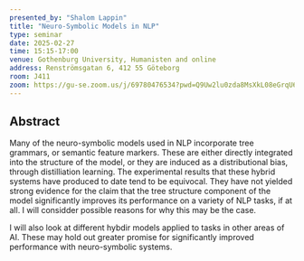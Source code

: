 ```yaml
---
presented_by: "Shalom Lappin"
title: "Neuro-Symbolic Models in NLP"
type: seminar
date: 2025-02-27
time: 15:15-17:00
venue: Gothenburg University, Humanisten and online
address: Renströmsgatan 6, 412 55 Göteborg
room: J411
zoom: https://gu-se.zoom.us/j/69780476534?pwd=Q9Uw2lu0zda8MsXkL08eGrqU64DMpp.1
---
```


## Abstract

Many of the neuro-symbolic models used in NLP incorporate tree grammars,
or semantic feature markers.
These are either directly integrated into the structure of the model,
or they are induced as a distributional bias, through distilliation learning.
The experimental results that these hybrid systems have produced to date tend to be equivocal.
They have not yielded strong evidence for the claim that the tree structure component of the model
significantly improves its performance on a variety of NLP tasks, if at all.
I will considder possible reasons for why this may be the case.

I will also look at different hybdir models applied to tasks in other areas of AI.
These may hold out greater promise for significantly improved performance with neuro-symbolic systems.
